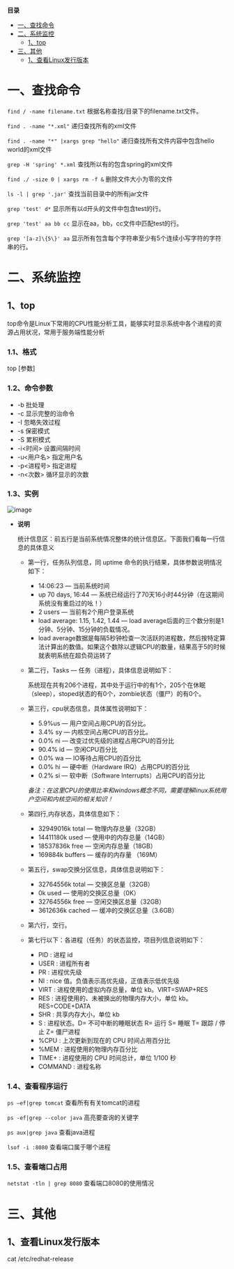 <!-- START doctoc generated TOC please keep comment here to allow auto update -->
<!-- DON'T EDIT THIS SECTION, INSTEAD RE-RUN doctoc TO UPDATE -->
**目录**

- [一、查找命令](#%E4%B8%80%E6%9F%A5%E6%89%BE%E5%91%BD%E4%BB%A4)
- [二、系统监控](#%E4%BA%8C%E7%B3%BB%E7%BB%9F%E7%9B%91%E6%8E%A7)
  - [1、top](#1top)
- [三、其他](#%E4%B8%89%E5%85%B6%E4%BB%96)
  - [1、查看Linux发行版本](#1%E6%9F%A5%E7%9C%8Blinux%E5%8F%91%E8%A1%8C%E7%89%88%E6%9C%AC)

<!-- END doctoc generated TOC please keep comment here to allow auto update -->



# 一、查找命令

```find / -name filename.txt``` 根据名称查找/目录下的filename.txt文件。

```find . -name "*.xml"``` 递归查找所有的xml文件

```find . -name "*" |xargs grep "hello"``` 递归查找所有文件内容中包含hello world的xml文件

```grep -H 'spring' *.xml``` 查找所以有的包含spring的xml文件

```find ./ -size 0 | xargs rm -f &``` 删除文件大小为零的文件

```ls -l | grep '.jar'``` 查找当前目录中的所有jar文件

```grep 'test' d*``` 显示所有以d开头的文件中包含test的行。

```grep 'test' aa bb cc``` 显示在aa，bb，cc文件中匹配test的行。

```grep '[a-z]\{5\}' aa``` 显示所有包含每个字符串至少有5个连续小写字符的字符串的行。

# 二、系统监控

## 1、top

top命令是Linux下常用的CPU性能分析工具，能够实时显示系统中各个进程的资源占用状况，常用于服务端性能分析

### 1.1、格式

top [参数]

### 1.2、命令参数
- -b 批处理
- -c 显示完整的治命令
- -I 忽略失效过程
- -s 保密模式
- -S 累积模式
- -i<时间> 设置间隔时间
- -u<用户名> 指定用户名
- -p<进程号> 指定进程
- -n<次数> 循环显示的次数

### 1.3、实例

![image](https://github.com/chenlanqing/learningNote/blob/master/Java/线上问题排查/image/top.jpg)

- **说明**

    统计信息区：前五行是当前系统情况整体的统计信息区。下面我们看每一行信息的具体意义

    - 第一行，任务队列信息，同 uptime 命令的执行结果，具体参数说明情况如下：

        - 14:06:23 — 当前系统时间
        - up 70 days, 16:44 — 系统已经运行了70天16小时44分钟（在这期间系统没有重启过的吆！）
        - 2 users — 当前有2个用户登录系统
        - load average: 1.15, 1.42, 1.44 — load average后面的三个数分别是1分钟、5分钟、15分钟的负载情况。
        - load average数据是每隔5秒钟检查一次活跃的进程数，然后按特定算法计算出的数值。如果这个数除以逻辑CPU的数量，结果高于5的时候就表明系统在超负荷运转了

    - 第二行，Tasks — 任务（进程），具体信息说明如下：

        系统现在共有206个进程，其中处于运行中的有1个，205个在休眠（sleep），stoped状态的有0个，zombie状态（僵尸）的有0个。

    - 第三行，cpu状态信息，具体属性说明如下：

        - 5.9%us — 用户空间占用CPU的百分比。
        - 3.4% sy — 内核空间占用CPU的百分比。
        - 0.0% ni — 改变过优先级的进程占用CPU的百分比
        - 90.4% id — 空闲CPU百分比
        - 0.0% wa — IO等待占用CPU的百分比
        - 0.0% hi — 硬中断（Hardware IRQ）占用CPU的百分比
        - 0.2% si — 软中断（Software Interrupts）占用CPU的百分比

        *备注：在这里CPU的使用比率和windows概念不同，需要理解linux系统用户空间和内核空间的相关知识！*

    - 第四行,内存状态，具体信息如下：

        - 32949016k total — 物理内存总量（32GB）
        - 14411180k used — 使用中的内存总量（14GB）
        - 18537836k free — 空闲内存总量（18GB）
        - 169884k buffers — 缓存的内存量 （169M）   

    - 第五行，swap交换分区信息，具体信息说明如下：

        - 32764556k total — 交换区总量（32GB）
        - 0k used — 使用的交换区总量（0K）
        - 32764556k free — 空闲交换区总量（32GB）
        - 3612636k cached — 缓冲的交换区总量（3.6GB）

    - 第六行，空行。
    
    - 第七行以下：各进程（任务）的状态监控，项目列信息说明如下：
        - PID : 进程 id
        - USER : 进程所有者
        - PR : 进程优先级
        - NI : nice 值。负值表示高优先级，正值表示低优先级
        - VIRT : 进程使用的虚拟内存总量，单位 kb。VIRT=SWAP+RES
        - RES : 进程使用的、未被换出的物理内存大小，单位 kb。RES=CODE+DATA
        - SHR : 共享内存大小，单位 kb
        - S : 进程状态。D= 不可中断的睡眠状态 R= 运行 S= 睡眠 T= 跟踪 / 停止 Z= 僵尸进程
        - %CPU : 上次更新到现在的 CPU 时间占用百分比
        - %MEM : 进程使用的物理内存百分比
        - TIME+ : 进程使用的 CPU 时间总计，单位 1/100 秒
        - COMMAND : 进程名称

### 1.4、查看程序运行

```ps –ef|grep tomcat``` 查看所有有关tomcat的进程

```ps -ef|grep --color java``` 高亮要查询的关键字

```ps aux|grep java``` 查看java进程

```lsof -i :8080``` 查看端口属于哪个进程

### 1.5、查看端口占用

```netstat -tln | grep 8080``` 查看端口8080的使用情况

# 三、其他
## 1、查看Linux发行版本

cat /etc/redhat-release

